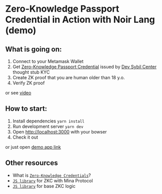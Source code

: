 # Zero-Knowledge Passport Credential in Action with Noir Lang (demo)

## What is going on:

1. Connect to your Metamask Wallet
2. Get [Zero-Knowledge Passport Credential](https://www.craft.me/s/fP61xnwdZ9GZmg) issued by [Dev Sybil Center](https://app.dev.sybil.center) thought stub KYC
3. Create ZK proof that you are human older than 18 y.o.
4. Verify ZK proof

or see  [video]()

## How to start:

1. Install dependencies `yarn install`
2. Run development server `yarn dev`
3. Open  [http://localhost:3000]( http://localhost:3000) with your bowser
4. Check it out

or just open [demo app link](https://demo-noir.sybil.center)

## Other resources

- What is [`Zero-Knowledge Credentials`](https://github.com/sybil-center/ZKCIPs)?
- [`JS library`](https://www.npmjs.com/package/@sybil-center/zkc-o1js) for ZKC with Mina Protocol
- [`JS library`](https://www.npmjs.com/package/@sybil-center/zkc-core) for base ZKC logic 

